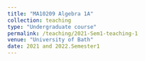 ```yaml
---
title: "MA10209 Algebra 1A"
collection: teaching
type: "Undergraduate course"
permalink: /teaching/2021-Sem1-teaching-1
venue: "University of Bath"
date: 2021 and 2022.Semester1
---
```


